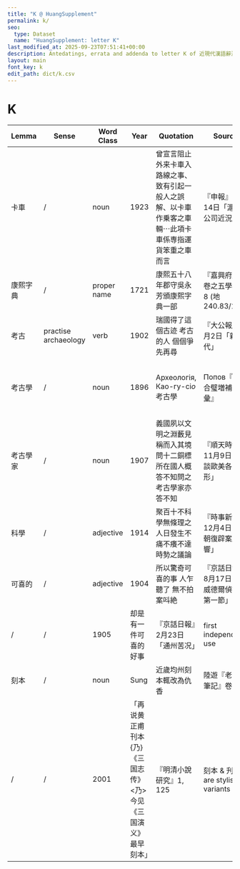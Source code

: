 ```yaml
---
title: "K @ HuangSupplement"
permalink: k/
seo:
  type: Dataset
  name: "HuangSupplement: letter K"
last_modified_at: 2025-09-23T07:51:41+00:00
description: Antedatings, errata and addenda to letter K of 近現代漢語辭源
layout: main
font_key: k
edit_path: dict/k.csv
---
```

# K

<!-- Anything not in the table must be before this comment. -->

Lemma|Sense|Word Class|Year|Quotation|Source|Note|
---|---|---|---|---|---|---|
卡車|/|noun|1923|曾宣言阻止外来卡車入路線之事、致有引起一般人之誤解、以卡車作乗客之車輛⋯此項卡車係専指運貨笨重之車而言|『申報』7月14日「滬太公司近況」||
康熙字典|/|proper name|1721|康熙五十八年郡守吳永芳頒康熙字典一部|『嘉興府志·卷之五學校』8 (地240.83/132)||
考古|practise archaeology|verb|1902|瑞國得了這個古迹 考古的人 個個爭先再尋|『大公報』8月2日「新石代」||
考古學|/|noun|1896|Археологія, Као-гу-сі*о* 考古學|Попов『俄漢合璧増補字彙』|from Japanese 考古学: 1877/79 (Tanomura 2025)|
考古學家|/|noun|1907|義國夙以文明之淵藪見稱而入其境問十二銅標所在國人概答不知問之考古學家亦答不知|『順天時報』11月9日「客談歐美各國情形」||
科學|/|adjective|1914|聚百十不科學無條理之人日發生不痛不癢不達時勢之議論|『時事新報』12月4日「清朝復辟案之反響」|[stylistics](https://t18d.github.io/HuangSupplement/style/#:~:text=科學)|
可喜的|/|adjective|1904|所以驚奇可喜的事 人乍聽了 無不拍案呌絶|『京話日報』8月17日「達威德爾偵探記 第一節」|first occurrence as -的|
|/|/|1905|却是有一件可喜的好事|『京話日報』2月23日「通州苦况」|first independent use|
刻本|/|noun|Sung|近歲均州刻本輒改為仇香|陸遊『老學庵筆記』卷四||
|/|/|2001|「再说黄正甫刊本{乃}《三国志传》<乃>今见《三国演义》最早刻本」|『明清小說研究』1, 125|刻本 & 刋本 are stylistic variants|
